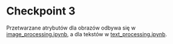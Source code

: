 # Checkpoint 3

Przetwarzane atrybutów dla obrazów odbywa się w [image_processing.ipynb](https://nbviewer.jupyter.org/github/Vulwsztyn/PED/blob/checkpoint_3/notebooks/image_processing.ipynb), a dla tekstów w [text_processing.ipynb](https://nbviewer.jupyter.org/github/Vulwsztyn/PED/blob/checkpoint_3/notebooks/text_processing.ipynb).